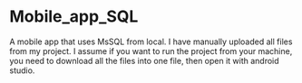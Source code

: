 # Mobile_app_SQL
A mobile app that uses MsSQL from local.
I have manually uploaded all files from my project.
I assume if you want to run the project from your machine, you need to download all the files into one file, then open it with android studio.
